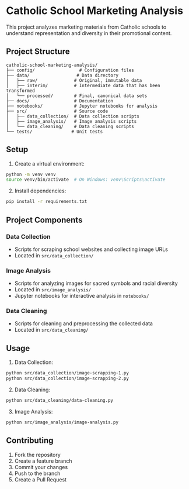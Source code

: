 # Catholic School Marketing Analysis

This project analyzes marketing materials from Catholic schools to understand representation and diversity in their promotional content.

## Project Structure

```
catholic-school-marketing-analysis/
├── config/                 # Configuration files
├── data/                  # Data directory
│   ├── raw/              # Original, immutable data
│   ├── interim/          # Intermediate data that has been transformed
│   └── processed/        # Final, canonical data sets
├── docs/                 # Documentation
├── notebooks/            # Jupyter notebooks for analysis
├── src/                  # Source code
│   ├── data_collection/  # Data collection scripts
│   ├── image_analysis/   # Image analysis scripts
│   └── data_cleaning/    # Data cleaning scripts
└── tests/               # Unit tests
```

## Setup

1. Create a virtual environment:
```bash
python -m venv venv
source venv/bin/activate  # On Windows: venv\Scripts\activate
```

2. Install dependencies:
```bash
pip install -r requirements.txt
```

## Project Components

### Data Collection
- Scripts for scraping school websites and collecting image URLs
- Located in `src/data_collection/`

### Image Analysis
- Scripts for analyzing images for sacred symbols and racial diversity
- Located in `src/image_analysis/`
- Jupyter notebooks for interactive analysis in `notebooks/`

### Data Cleaning
- Scripts for cleaning and preprocessing the collected data
- Located in `src/data_cleaning/`

## Usage

1. Data Collection:
```bash
python src/data_collection/image-scrapping-1.py
python src/data_collection/image-scrapping-2.py
```

2. Data Cleaning:
```bash
python src/data_cleaning/data-cleaning.py
```

3. Image Analysis:
```bash
python src/image_analysis/image-analysis.py
```

## Contributing

1. Fork the repository
2. Create a feature branch
3. Commit your changes
4. Push to the branch
5. Create a Pull Request
